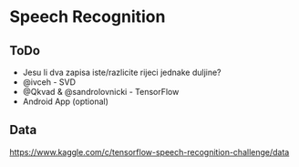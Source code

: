 # Speech Recognition

## ToDo

- Jesu li dva zapisa iste/razlicite rijeci jednake duljine?
- @ivceh - SVD
- @Qkvad & @sandrolovnicki - TensorFlow
- Android App (optional)

## Data

https://www.kaggle.com/c/tensorflow-speech-recognition-challenge/data


